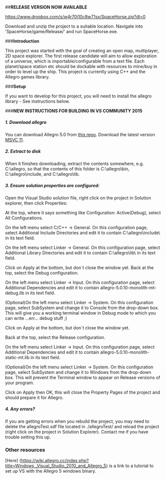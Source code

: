##**RELEASE VERSION NOW AVAILABLE**

https://www.dropbox.com/s/w4r70j10c8w71sx/SpaceHorse.zip?dl=0

Download and unzip the project to a suitable location. Navigate into 'SpaceHorse/game/Release/' and run SpaceHorse.exe.

###**Introduction**

This project was started with the goal of creating an open map, multiplayer, 2D space explorer. The first release candidate will aim to allow exploration of a universe, which is importable/configurable from a text file. Each planet/space station etc should be dockable with resources to mine/buy in order to level up the ship. This project is currently using C++ and the Allegro games library.


###**Setup**

If you want to develop for this project, you will need to install the allegro library - See instructions below. 

###**NEW INSTRUCTIONS FOR BUILDING IN VS COMMUNITY 2015**

##### 1. Download allegro

You can download Allegro 5.0 from [this repo](https://www.allegro.cc/files/). Download the latest version [MSVC 11](http://cdn.allegro.cc/file/library/allegro/5.0.10/allegro-5.0.10-msvc-11.0.zip).

##### 2. Extract to disk

When it finishes downloading, extract the contents somewhere, e.g. C:\allegro, so that the contents of this folder is C:\allegro\bin, C:\allegro\include, and C:\allegro\lib.

##### 3. Ensure solution properties are configured:

Open the Visual Studio solution file, right click on the project in Solution explorer, then click Properties:

At the top, where it says something like Configuration: Active(Debug), select All Configurations.

On the left menu select C/C++ -> General. On this configuration page, select Additional Include Directories and edit it to contain C:\allegro\include\ in its text field.

On the left menu select Linker -> General. On this configuration page, select Additional Library Directories and edit it to contain C:\allegro\lib\ in its text field.

Click on Apply at the bottom, but don´t close the window yet.
Back at the top, select the Debug configuration.

On the left menu select Linker -> Input. On this configuration page, select Additional Dependencies and edit it to contain allegro-5.0.10-monolith-mt-debug.lib in its text field.

(Optional)On the left menu select Linker -> System. On this configuration page, select SubSystem and change it to Console from the drop-down box. This will give you a working terminal window in Debug mode to which you can write ...err... debug stuff ;)

Click on Apply at the bottom, but don´t close the window yet.

Back at the top, select the Release configuration.

On the left menu select Linker -> Input. On this configuration page, select Additional Dependencies and edit it to contain allegro-5.0.10-monolith-static-mt.lib in its text field.

(Optional)On the left menu select Linker -> System. On this configuration page, select SubSystem and change it to Windows from the drop-down box. This will prevent the Terminal window to appear on Release versions of your program.

Click on Apply then OK, this will close the Property Pages of the project and should prepare it for Allegro.

##### 4. Any errors?

If you are getting errors when you rebuild the project, you may need to delete the allegroTest.sdf file located in ./allegroTest/ and reload the project (right click on the project in Solution Explorer). Contact me if you have trouble setting this up.


### Other resources

[Here] (https://wiki.allegro.cc/index.php?title=Windows,_Visual_Studio_2010_and_Allegro_5) is a link to a tutorial to set up VS with the Allegro 5 windows binary.
